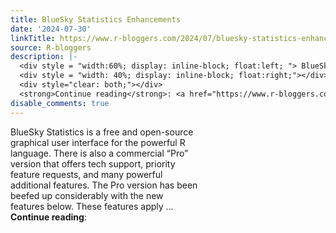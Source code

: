 ```yaml
---
title: BlueSky Statistics Enhancements
date: '2024-07-30'
linkTitle: https://www.r-bloggers.com/2024/07/bluesky-statistics-enhancements/
source: R-bloggers
description: |-
  <div style = "width:60%; display: inline-block; float:left; "> BlueSky Statistics is a free and open-source graphical user interface for the powerful R language. There is also a commercial “Pro” version that offers tech support, priority feature requests, and many powerful additional features. The Pro version has been beefed up considerably with the new features below. These features apply ...</div>
  <div style = "width: 40%; display: inline-block; float:right;"></div>
  <div style="clear: both;"></div>
  <strong>Continue reading</strong>: <a href="https://www.r-bloggers.com/2024/07/bluesky-statistic ...
disable_comments: true
---
```

<div style = "width:60%; display: inline-block; float:left; "> BlueSky Statistics is a free and open-source graphical user interface for the powerful R language. There is also a commercial “Pro” version that offers tech support, priority feature requests, and many powerful additional features. The Pro version has been beefed up considerably with the new features below. These features apply ...</div>
<div style = "width: 40%; display: inline-block; float:right;"></div>
<div style="clear: both;"></div>
<strong>Continue reading</strong>: <a href="https://www.r-bloggers.com/2024/07/bluesky-statistic ...